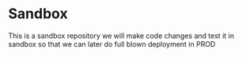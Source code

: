 # Sandbox
This is a sandbox repository 
we will make code changes and test it in sandbox so that we can later do full blown deployment in PROD
